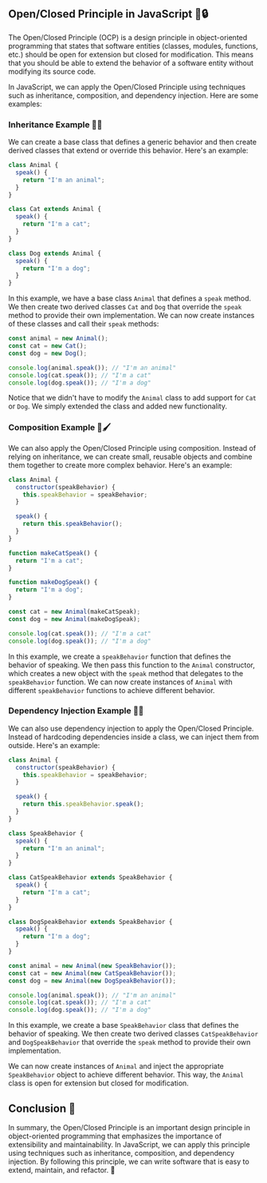 ## Open/Closed Principle in JavaScript 🚪🔒

The Open/Closed Principle (OCP) is a design principle in object-oriented programming that states that software entities (classes, modules, functions, etc.) should be open for extension but closed for modification. This means that you should be able to extend the behavior of a software entity without modifying its source code.

In JavaScript, we can apply the Open/Closed Principle using techniques such as inheritance, composition, and dependency injection. Here are some examples:

### Inheritance Example 🏰👑

We can create a base class that defines a generic behavior and then create derived classes that extend or override this behavior. Here's an example:

```javascript
class Animal {
  speak() {
    return "I'm an animal";
  }
}

class Cat extends Animal {
  speak() {
    return "I'm a cat";
  }
}

class Dog extends Animal {
  speak() {
    return "I'm a dog";
  }
}
```

In this example, we have a base class `Animal` that defines a `speak` method. We then create two derived classes `Cat` and `Dog` that override the `speak` method to provide their own implementation. We can now create instances of these classes and call their `speak` methods:

```javascript
const animal = new Animal();
const cat = new Cat();
const dog = new Dog();

console.log(animal.speak()); // "I'm an animal"
console.log(cat.speak()); // "I'm a cat"
console.log(dog.speak()); // "I'm a dog"
```

Notice that we didn't have to modify the `Animal` class to add support for `Cat` or `Dog`. We simply extended the class and added new functionality.

### Composition Example 🎨🖌️

We can also apply the Open/Closed Principle using composition. Instead of relying on inheritance, we can create small, reusable objects and combine them together to create more complex behavior. Here's an example:

```javascript
class Animal {
  constructor(speakBehavior) {
    this.speakBehavior = speakBehavior;
  }

  speak() {
    return this.speakBehavior();
  }
}

function makeCatSpeak() {
  return "I'm a cat";
}

function makeDogSpeak() {
  return "I'm a dog";
}

const cat = new Animal(makeCatSpeak);
const dog = new Animal(makeDogSpeak);

console.log(cat.speak()); // "I'm a cat"
console.log(dog.speak()); // "I'm a dog"
```

In this example, we create a `speakBehavior` function that defines the behavior of speaking. We then pass this function to the `Animal` constructor, which creates a new object with the `speak` method that delegates to the `speakBehavior` function. We can now create instances of `Animal` with different `speakBehavior` functions to achieve different behavior.

### Dependency Injection Example 💉💊

We can also use dependency injection to apply the Open/Closed Principle. Instead of hardcoding dependencies inside a class, we can inject them from outside. Here's an example:

```javascript
class Animal {
  constructor(speakBehavior) {
    this.speakBehavior = speakBehavior;
  }

  speak() {
    return this.speakBehavior.speak();
  }
}

class SpeakBehavior {
  speak() {
    return "I'm an animal";
  }
}

class CatSpeakBehavior extends SpeakBehavior {
  speak() {
    return "I'm a cat";
  }
}

class DogSpeakBehavior extends SpeakBehavior {
  speak() {
    return "I'm a dog";
  }
}

const animal = new Animal(new SpeakBehavior());
const cat = new Animal(new CatSpeakBehavior());
const dog = new Animal(new DogSpeakBehavior());

console.log(animal.speak()); // "I'm an animal"
console.log(cat.speak()); // "I'm a cat"
console.log(dog.speak()); // "I'm a dog"
```

In this example, we create a base `SpeakBehavior` class that defines the behavior of speaking. We then create two derived classes `CatSpeakBehavior` and `DogSpeakBehavior` that override the `speak` method to provide their own implementation.

We can now create instances of `Animal` and inject the appropriate `SpeakBehavior` object to achieve different behavior. This way, the `Animal` class is open for extension but closed for modification.

## Conclusion 🎉

In summary, the Open/Closed Principle is an important design principle in object-oriented programming that emphasizes the importance of extensibility and maintainability. In JavaScript, we can apply this principle using techniques such as inheritance, composition, and dependency injection. By following this principle, we can write software that is easy to extend, maintain, and refactor. 🚀
